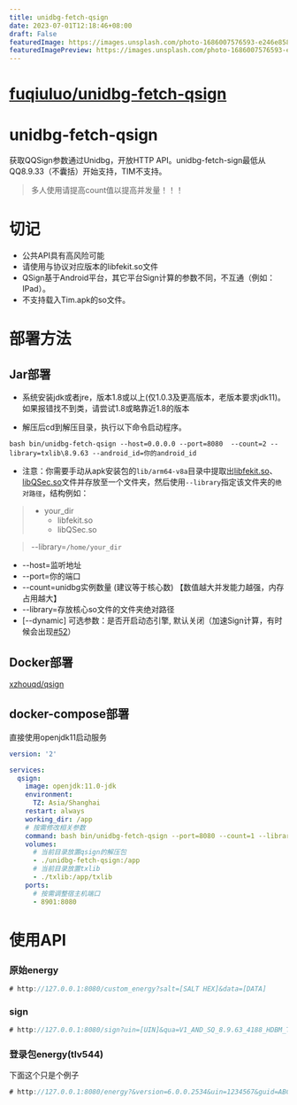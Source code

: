 ```yaml
---
title: unidbg-fetch-qsign
date: 2023-07-01T12:18:46+08:00
draft: False
featuredImage: https://images.unsplash.com/photo-1686007576593-e246e858a383?ixid=M3w0NjAwMjJ8MHwxfHJhbmRvbXx8fHx8fHx8fDE2ODgxODQ5ODN8&ixlib=rb-4.0.3
featuredImagePreview: https://images.unsplash.com/photo-1686007576593-e246e858a383?ixid=M3w0NjAwMjJ8MHwxfHJhbmRvbXx8fHx8fHx8fDE2ODgxODQ5ODN8&ixlib=rb-4.0.3
---
```


# [fuqiuluo/unidbg-fetch-qsign](https://github.com/fuqiuluo/unidbg-fetch-qsign)

# unidbg-fetch-qsign

获取QQSign参数通过Unidbg，开放HTTP API。unidbg-fetch-sign最低从QQ8.9.33（不囊括）开始支持，TIM不支持。

> 多人使用请提高count值以提高并发量！！！

# 切记

 - 公共API具有高风险可能
 - 请使用与协议对应版本的libfekit.so文件
 - QSign基于Android平台，其它平台Sign计算的参数不同，不互通（例如：IPad）。
 - 不支持载入Tim.apk的so文件。

# 部署方法

## Jar部署

- 系统安装jdk或者jre，版本1.8或以上(仅1.0.3及更高版本，老版本要求jdk11)。如果报错找不到类，请尝试1.8或略靠近1.8的版本

- 解压后cd到解压目录，执行以下命令启动程序。<br>
```shell
bash bin/unidbg-fetch-qsign --host=0.0.0.0 --port=8080  --count=2 --library=txlib\8.9.63 --android_id=你的android_id
```
- 注意：你需要手动从apk安装包的`lib/arm64-v8a`目录中提取出[libfekit.so](txlib%2F8.9.63%2Flibfekit.so)、[libQSec.so](txlib%2F8.9.63%2FlibQSec.so)文件并存放至一个文件夹，然后使用`--library`指定该文件夹的`绝对路径`，结构例如：
> - your_dir<br>
>     - libfekit.so<br>
>     - libQSec.so<br>

> --library=`/home/your_dir`

- --host=监听地址
- --port=你的端口
 - --count=unidbg实例数量 (建议等于核心数) 【数值越大并发能力越强，内存占用越大】
 - --library=存放核心so文件的文件夹绝对路径
- [--dynamic] 可选参数：是否开启动态引擎, 默认关闭（加速Sign计算，有时候会出现[#52](https://github.com/fuqiuluo/unidbg-fetch-qsign/issues/52)）

## Docker部署

[xzhouqd/qsign](https://hub.docker.com/r/xzhouqd/qsign)

## docker-compose部署

直接使用openjdk11启动服务

```yaml
version: '2'

services:
  qsign:
    image: openjdk:11.0-jdk
    environment:
      TZ: Asia/Shanghai
    restart: always
    working_dir: /app
    # 按需修改相关参数
    command: bash bin/unidbg-fetch-qsign --port=8080 --count=1 --library=txlib/8.9.63 --android_id=someandroidid
    volumes:
      # 当前目录放置qsign的解压包
      - ./unidbg-fetch-qsign:/app
      # 当前目录放置txlib
      - ./txlib:/app/txlib
    ports:
      # 按需调整宿主机端口
      - 8901:8080
```

# 使用API

### 原始energy

```kotlin
# http://127.0.0.1:8080/custom_energy?salt=[SALT HEX]&data=[DATA]
```

### sign

```kotlin
# http://127.0.0.1:8080/sign?uin=[UIN]&qua=V1_AND_SQ_8.9.63_4188_HDBM_T&cmd=[CMD]&seq=[SEQ]&buffer=[BUFFER]
```

### 登录包energy(tlv544)

下面这个只是个例子

```kotlin
# http://127.0.0.1:8080/energy?&version=6.0.0.2534&uin=1234567&guid=ABCDABCDABCDABCDABCDABCDABCDABCD&data=810_f
```
